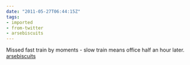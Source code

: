 ```yaml
---
date: "2011-05-27T06:44:15Z"
tags:
- imported
- from-twitter
- arsebiscuits
---
```

Missed fast train by moments - slow train means office half an hour later. [arsebiscuits](/tags/arsebiscuits)
